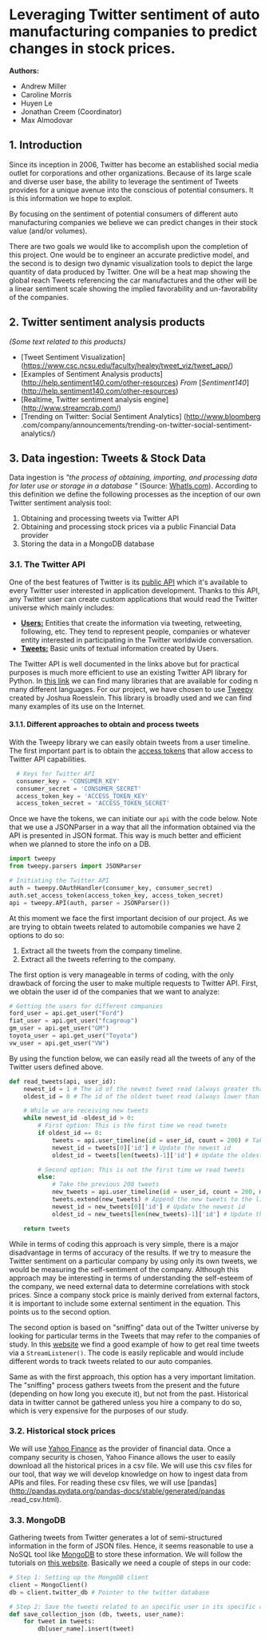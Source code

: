 # Leveraging Twitter sentiment of auto manufacturing companies to predict changes in stock prices.

**Authors:**
- Andrew Miller
- Caroline Morris
- Huyen Le
- Jonathan Creem (Coordinator)
- Max Almodovar
 
## 1. Introduction
 Since its inception in 2006, Twitter has become an established social media outlet for corporations and other organizations. Because of its large scale and diverse user base, the ability to leverage the sentiment of Tweets provides for a unique avenue into the conscious of potential consumers. It is this information we hope to exploit.
     
 By focusing on the sentiment of potential consumers of different auto manufacturing companies we believe we can predict changes in their stock value (and/or volumes).
    	 
 There are two goals we would like to accomplish upon the completion of this project. One would be to engineer an accurate predictive model, and the second is to design two dynamic visualization tools to depict the large quantity of data produced by Twitter. One will be a heat map showing the global reach Tweets referencing the car manufactures and the other will be a linear sentiment scale showing the implied favorability and un-favorability of the companies. 

## 2. Twitter sentiment analysis products
_(Some text related to this products)_

- [Tweet Sentiment Visualization] (https://www.csc.ncsu.edu/faculty/healey/tweet_viz/tweet_app/)
- [Examples of Sentiment Analysis products] (http://help.sentiment140.com/other-resources) _From_ [_Sentiment140_]
(http://help.sentiment140.com/other-resources) 
- [Realtime, Twitter sentiment analysis engine] (http://www.streamcrab.com/)
- [Trending on Twitter: Social Sentiment Analytics] (http://www.bloomberg
.com/company/announcements/trending-on-twitter-social-sentiment-analytics/)

## 3. Data ingestion: Tweets \& Stock Data
Data ingestion is _"the process of obtaining, importing, and processing data for later use or storage in a database
"_ (Source: [WhatIs.com](http://whatis.techtarget.com/definition/data-ingestion)). According to this definition we 
define the following processes as the inception of our own Twitter sentiment analysis tool:

1. Obtaining and processing tweets via Twitter API
2. Obtaining and processing stock prices via a public Financial Data provider
3. Storing the data in a MongoDB database

### 3.1. The Twitter API
One of the best features of Twitter is its [public API](https://dev.twitter.com/overview/documentation) which it's available to every Twitter user interested in application development. Thanks to this API, any Twitter user can create custom applications that would read the Twitter universe which mainly includes:

- [**Users:**](https://dev.twitter.com/overview/api/users) Entities that create the information via tweeting, retweeting, following, etc. They tend to represent people, companies or whatever entity interested in participating in the Twitter worldwide conversation.
- [**Tweets:**](https://dev.twitter.com/overview/api/tweets) Basic units of textual information created by Users.
 
The Twitter API is well documented in the links above but for practical purposes is much more efficient to use an
existing Twitter API library for Python. In [this link](https://dev.twitter.com/overview/api/twitter-libraries) we 
can find many libraries that are available for coding n many different languages. For our project, we have chosen to
use [Tweepy](https://github.com/tweepy/tweepy) created by Joshua Roesslein. This library is broadly used and we can 
find many examples of its use on the Internet.
 
#### 3.1.1. Different approaches to obtain and process tweets
With the Tweepy library we can easily obtain tweets from a user timeline. The first important part is to obtain the 
[access tokens](https://dev.twitter.com/oauth/overview/application-owner-access-tokens) that allow access to Twitter API capabilities. 

```python 
  # Keys for Twitter API
  consumer_key = 'CONSUMER_KEY'
  consumer_secret = 'CONSUMER_SECRET'
  access_token_key = 'ACCESS_TOKEN_KEY'
  access_token_secret = 'ACCESS_TOKEN_SECRET'
```
Once we have the tokens, we can initiate our `api` with the code below. Note that we use a JSONParser in a way that 
all the information obtained via the API is presented in JSON format. This way is much better and efficient when we 
planned to store the info on a DB.       

```python
import tweepy
from tweepy.parsers import JSONParser

# Initiating the Twitter API
auth = tweepy.OAuthHandler(consumer_key, consumer_secret)
auth.set_access_token(access_token_key, access_token_secret)
api = tweepy.API(auth, parser = JSONParser())
```
At this moment we face the first important decision of our project. As we are trying to obtain tweets related to 
automobile companies we have 2 options to do so:

1. Extract all the tweets from the company timeline.
2. Extract all the tweets referring to the company.

The first option is very manageable in terms of coding, with the only drawback of forcing the user to make multiple 
requests to Twitter API. First, we obtain the user id of the companies that we want to analyze:

```python
# Getting the users for different companies
ford_user = api.get_user("Ford")
fiat_user = api.get_user("fcagroup")
gm_user = api.get_user("GM")
toyota_user = api.get_user("Toyota")
vw_user = api.get_user("VW")
```
By using the function below, we can easily read all the tweets of any of the Twitter users defined above. 

```python
def read_tweets(api, user_id):
    newest_id = 1 # The id of the newest tweet read (always greater than the oldest)
    oldest_id = 0 # The id of the oldest tweet read (always lower than the oldest)

    # While we are receiving new tweets
    while newest_id -oldest_id > 0:
        # First option: This is the first time we read tweets
        if oldest_id == 0:
            tweets = api.user_timeline(id = user_id, count = 200) # Take 200 tweets
            newest_id = tweets[0]['id'] # Update the newest id
            oldest_id = tweets[len(tweets)-1]['id'] # Update the oldest id

        # Second option: This is not the first time we read tweets
        else:
            # Take the previous 200 tweets
            new_tweets = api.user_timeline(id = user_id, count = 200, max_id = oldest_id)             
            tweets.extend(new_tweets) # Append the new tweets to the list
            newest_id = new_tweets[0]['id'] # Update the newest id
            oldest_id = new_tweets[len(new_tweets)-1]['id'] # Update the oldest id

    return tweets
```
While in terms of coding this approach is very simple, there is a major disadvantage in terms of accuracy of the 
results. If we try to measure the Twitter sentiment on a particular company by using only its own tweets, we would be
measuring the self-sentiment of the company. Although this approach may be interesting in terms of understanding the
self-esteem of the company, we need external data to determine correlations with stock prices. Since a company stock 
price is mainly derived from external factors, it is important to include some external sentiment in the equation. 
This points us to the second option.

The second option is based on "sniffing" data out of the Twitter universe by looking for particular terms in the 
Tweets that may refer to the companies of study. In this [website](http://marcobonzanini.com/2015/03/02/mining-twitter-data-with-python-part-1/) 
we find a good example of how to get real time tweets via a `StreamListener()`. The code is easily replicable and 
would include different words to track tweets related to our auto companies.
 
Same as with the first approach, this option has a very important limitation. The "sniffing" process gathers tweets 
from the present and the future (depending on how long you execute it), but not from the past. Historical data in 
twitter cannot be gathered unless you hire a company to do so, which is very expensive for the purposes of our study. 

### 3.2. Historical stock prices 
We will use [Yahoo Finance](http://finance.yahoo.com/) as the provider of financial data. Once a company security is 
chosen, Yahoo Finance allows the user to easily download all the historical prices in a csv file. We will use this 
csv files for our tool, that way we will develop knowledge on how to ingest data from APIs and files. For reading 
these csv files, we will use [pandas](http://pandas.pydata.org/pandas-docs/stable/generated/pandas
.read_csv.html).

### 3.3. MongoDB
Gathering tweets from Twitter generates a lot of semi-structured information in the form of JSON files. Hence, it 
seems reasonable to use a NoSQL tool like [MongoDB](https://www.mongodb.org/) to store these information. We will follow the tutorials on [this 
website](http://stats.seandolinar.com/collecting-twitter-data-storing-tweets-in-mongodb/). Basically we need a couple
 of steps in our code:

```python
# Step 1: Setting up the MongoDB client
client = MongoClient()
db = client.twitter_db # Pointer to the twitter database
```
```python
# Step 2: Save the tweets related to an specific user in its specific collection
def save_collection_json (db, tweets, user_name):
    for tweet in tweets:
        db[user_name].insert(tweet)
```

 